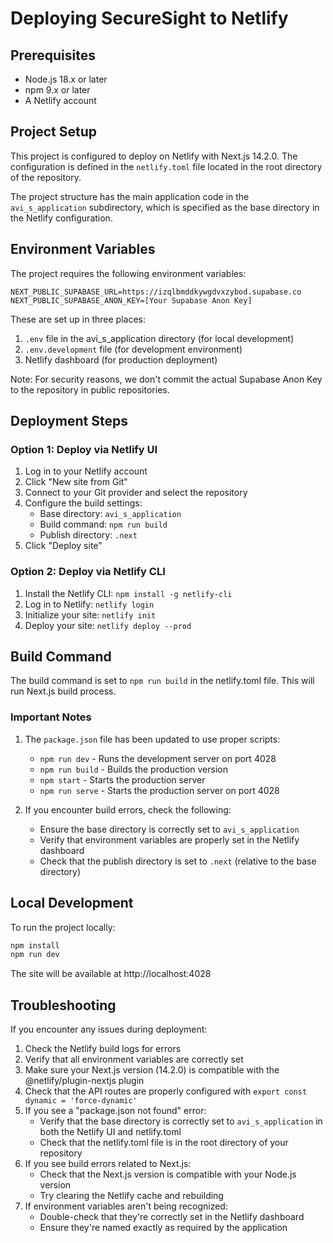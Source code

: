 # Deploying SecureSight to Netlify

## Prerequisites

- Node.js 18.x or later
- npm 9.x or later
- A Netlify account

## Project Setup

This project is configured to deploy on Netlify with Next.js 14.2.0. The configuration is defined in the `netlify.toml` file located in the root directory of the repository.

The project structure has the main application code in the `avi_s_application` subdirectory, which is specified as the base directory in the Netlify configuration.

## Environment Variables

The project requires the following environment variables:

```
NEXT_PUBLIC_SUPABASE_URL=https://izqlbmddkywgdvxzybod.supabase.co
NEXT_PUBLIC_SUPABASE_ANON_KEY=[Your Supabase Anon Key]
```

These are set up in three places:

1. `.env` file in the avi_s_application directory (for local development)
2. `.env.development` file (for development environment)
3. Netlify dashboard (for production deployment)

Note: For security reasons, we don't commit the actual Supabase Anon Key to the repository in public repositories.

## Deployment Steps

### Option 1: Deploy via Netlify UI

1. Log in to your Netlify account
2. Click "New site from Git"
3. Connect to your Git provider and select the repository
4. Configure the build settings:
   - Base directory: `avi_s_application`
   - Build command: `npm run build`
   - Publish directory: `.next`
5. Click "Deploy site"

### Option 2: Deploy via Netlify CLI

1. Install the Netlify CLI: `npm install -g netlify-cli`
2. Log in to Netlify: `netlify login`
3. Initialize your site: `netlify init`
4. Deploy your site: `netlify deploy --prod`

## Build Command

The build command is set to `npm run build` in the netlify.toml file. This will run Next.js build process.

### Important Notes

1. The `package.json` file has been updated to use proper scripts:
   - `npm run dev` - Runs the development server on port 4028
   - `npm run build` - Builds the production version
   - `npm start` - Starts the production server
   - `npm run serve` - Starts the production server on port 4028

2. If you encounter build errors, check the following:
   - Ensure the base directory is correctly set to `avi_s_application`
   - Verify that environment variables are properly set in the Netlify dashboard
   - Check that the publish directory is set to `.next` (relative to the base directory)

## Local Development

To run the project locally:

```bash
npm install
npm run dev
```

The site will be available at http://localhost:4028

## Troubleshooting

If you encounter any issues during deployment:

1. Check the Netlify build logs for errors
2. Verify that all environment variables are correctly set
3. Make sure your Next.js version (14.2.0) is compatible with the @netlify/plugin-nextjs plugin
4. Check that the API routes are properly configured with `export const dynamic = 'force-dynamic'`
5. If you see a "package.json not found" error:
   - Verify that the base directory is correctly set to `avi_s_application` in both the Netlify UI and netlify.toml
   - Check that the netlify.toml file is in the root directory of your repository
6. If you see build errors related to Next.js:
   - Check that the Next.js version is compatible with your Node.js version
   - Try clearing the Netlify cache and rebuilding
7. If environment variables aren't being recognized:
   - Double-check that they're correctly set in the Netlify dashboard
   - Ensure they're named exactly as required by the application